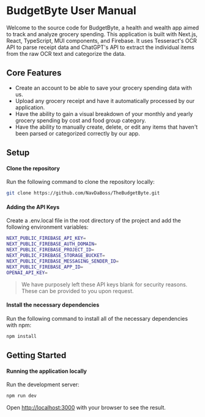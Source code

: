 # BudgetByte User Manual

Welcome to the source code for BudgetByte, a health and wealth app aimed to track and analyze grocery spending.
This application is built with Next.js, React, TypeScript, MUI components, and Firebase. It uses Tesseract's OCR API to parse receipt data and ChatGPT's API to extract the individual items from the raw OCR text and categorize the data.

## Core Features

- Create an account to be able to save your grocery spending data with us.
- Upload any grocery receipt and have it automatically processed by our application.
- Have the ability to gain a visual breakdown of your monthly and yearly grocery spending by cost and food group category.
- Have the ability to manually create, delete, or edit any items that haven't been parsed or categorized correctly by our app.

## Setup

#### Clone the repository

Run the following command to clone the repository locally:

```bash
git clone https://github.com/NavDaBoss/TheBudgetByte.git
```

#### Adding the API Keys

Create a .env.local file in the root directory of the project and add the following environment variables:

```bash
NEXT_PUBLIC_FIREBASE_API_KEY=
NEXT_PUBLIC_FIREBASE_AUTH_DOMAIN=
NEXT_PUBLIC_FIREBASE_PROJECT_ID=
NEXT_PUBLIC_FIREBASE_STORAGE_BUCKET=
NEXT_PUBLIC_FIREBASE_MESSAGING_SENDER_ID=
NEXT_PUBLIC_FIREBASE_APP_ID=
OPENAI_API_KEY=
```

> We have purposely left these API keys blank for security reasons. These can be provided to you upon request.

#### Install the necessary dependencies

Run the following command to install all of the necessary dependencies with npm:

```bash
npm install
```

## Getting Started

#### Running the application locally

Run the development server:

```bash
npm run dev
```

Open [http://localhost:3000](http://localhost:3000) with your browser to see the result.
